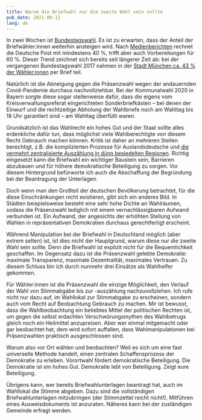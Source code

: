```yaml
---
title: Warum die Briefwahl nur die zweite Wahl sein sollte
pub_date: 2021-09-12
lang: de
---
```


In zwei Wochen ist [Bundestagswahl](https://www.wahlrecht.de/ergebnisse/bundestag.htm).
Es ist zu erwarten, dass der Anteil der Briefwähler:innen weiterhin ansteigen wird.
Nach [Medienberichten](https://www.abendzeitung-muenchen.de/politik/post-bereitet-sich-auf-deutlich-mehr-briefwaehler-vor-art-751960) rechnet die Deutsche Post mit mindestens 40 %, trifft aber auch Vorbereitungen für 60 %.
Dieser Trend zeichnet sich bereits seit längerer Zeit ab:
bei der vergangenen Bundestagswahl 2017 nahmen in der [Stadt München ca. 43 % der Wähler:innen](https://www.sueddeutsche.de/muenchen/landtagswahl-in-bayern-zahl-der-briefwaehler-koennte-in-muenchen-einen-neuen-rekord-erreichen-1.4126803) per Brief teil.

Natürlich ist die Abneigung gegen die Präsenzwahl wegen der andauernden Covid-Pandemie durchaus nachvollziehbar.
Bei der Kommunalwahl 2020 in Bayern sorgte diese sogar stellenweise dafür, dass die eigens vom Kreisverwaltungsreferat eingerichteten Sonderbriefkästen – bei denen der Einwurf und die rechtzeitige Abholung der Wahlbriefe noch am Wahltag bis 18 Uhr garantiert sind – am Wahltag überfüllt waren.

Grundsätzlich ist das Wahlrecht ein hohes Gut und der Staat sollte alles erdenkliche dafür tun, dass möglichst viele Wahlberechtigte von diesem Recht Gebrauch machen können.
Kritik ist daher an mehreren Stellen berechtigt, z.B. die komplizierten Prozesse für Auslandsdeutsche und [die vermehrt zentralisierte Auszählung in dünn besiedelten Regionen](https://www.shz.de/lokales/norddeutsche-rundschau/Kleine-Wilstermarsch-Doerfer-legen-Wahllokale-zusammen-id32753947.html).
Richtig eingesetzt kann die Briefwahl ein wichtiger Baustein sein, Barrieren abzubauen und für höhere demokratische Beteiligung zu sorgen.
Vor diesem Hintergrund befürworte ich auch die Abschaffung der Begründung bei der Beantragung der Unterlagen.

Doch wenn man den Großteil der deutschen Bevölkerung betrachtet, für die diese Einschränkungen nicht existieren, gibt sich ein anderes Bild.
In Städten beispielsweise besteht eine sehr hohe Dichte an Wahlräumen, sodass die Präsenzwahl lediglich mit einem vernachlässigbaren Aufwand verbunden ist.
Ein Aufwand, der angesichts der erhöhten Stellung von Wahlen in repräsentativen Demokratien durchaus gerechtfertigt erscheint.

Während Manipulation bei der Briefwahl in Deutschland möglich (aber extrem selten) ist, ist dies nicht der Hauptgrund, warum diese nur die zweite Wahl sein sollte.
Denn die Briefwahl ist explizit nicht für die Bequemlichkeit geschaffen.
Im Gegensatz dazu ist die Präsenzwahl gelebte Demokratie: maximale Transparenz, maximale Dezentralität, maximales Vertrauen.
Zu diesem Schluss bin ich durch nunmehr drei Einsätze als Wahlhelfer gekommen.

Für Wähler:innen ist die Präsenzwahl die einzige Möglichkeit, den Verlauf der Wahl von Stimmabgabe bis zur -auszählung nachzuvollziehen.
Ich rufe nicht nur dazu auf, im Wahllokal zur Stimmabgabe zu erscheinen, sondern auch vom Recht auf Beobachtung Gebrauch zu machen.
Mir ist bewusst, dass die Wahlbeobachtung ein beliebtes Mittel der politischen Rechten ist, um gegen die selbst erdachten Verschwörungsmythen des Wahlbetrugs gleich noch ein Heilmittel anzupreisen.
Aber wer einmal mitgemacht oder gar beobachtet hat, dem wird sofort auffallen, dass Wahlmanipulationen bei Präsenzwahlen praktisch ausgeschlossen sind.

Warum also vor Ort wählen und beobachten?
Weil es sich um eine fast universelle Methode handelt, einen zentralen Schaffensprozess der Demokratie zu erleben.
Vorortwahl fördert demokratische Beteiligung.
Die Demokratie ist ein hohes Gut.
Demokratie lebt von Beteiligung.
Zeigt eure Beteiligung.

Übrigens kann, wer bereits Briefwahlunterlagen beantragt hat, auch im Wahllokal die Stimme abgeben.
Dazu sind die vollständigen Briefwahlunterlagen mitzubringen (der Stimmzettel reicht nicht!).
Mitführen eines Ausweisdokuments ist anzuraten.
Näheres kann bei der zuständigen Gemeinde erfragt werden.
